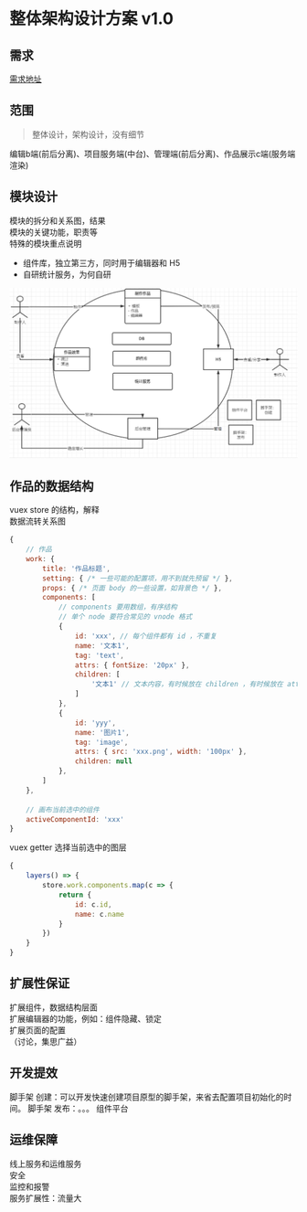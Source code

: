 # 整体架构设计方案 v1.0

## 需求

[需求地址](https://www.yuque.com/imooc-lego/zlz87z)


## 范围
> 整体设计，架构设计，没有细节  

编辑b端(前后分离)、项目服务端(中台)、管理端(前后分离)、作品展示c端(服务端渲染)

## 模块设计

模块的拆分和关系图，结果  
模块的关键功能，职责等  
特殊的模块重点说明  


- 组件库，独立第三方，同时用于编辑器和 H5
- 自研统计服务，为何自研

![](./images/整体架构.png)

## 作品的数据结构

vuex store 的结构，解释  
数据流转关系图  

```js
{
    // 作品
    work: {
        title: '作品标题',
        setting: { /* 一些可能的配置项，用不到就先预留 */ },
        props: { /* 页面 body 的一些设置，如背景色 */ },
        components: [
            // components 要用数组，有序结构
            // 单个 node 要符合常见的 vnode 格式
            {
                id: 'xxx', // 每个组件都有 id ，不重复
                name: '文本1',
                tag: 'text',
                attrs: { fontSize: '20px' },
                children: [
                    '文本1' // 文本内容，有时候放在 children ，有时候放在 attrs 或者 props ，没有标准，看实际情况来确定
                ]
            },
            {
                id: 'yyy',
                name: '图片1',
                tag: 'image',
                attrs: { src: 'xxx.png', width: '100px' },
                children: null
            },
        ]
    },

    // 画布当前选中的组件
    activeComponentId: 'xxx'
}

```

vuex getter 选择当前选中的图层
```js
{
    layers() => {
        store.work.components.map(c => {
            return {
                id: c.id,
                name: c.name
            }
        })
    }
}

```

## 扩展性保证

扩展组件，数据结构层面  
扩展编辑器的功能，例如：组件隐藏、锁定  
扩展页面的配置  
（讨论，集思广益）

## 开发提效

脚手架 创建：可以开发快速创建项目原型的脚手架，来省去配置项目初始化的时间。
脚手架 发布：。。。
组件平台


## 运维保障

线上服务和运维服务  
安全  
监控和报警  
服务扩展性：流量大